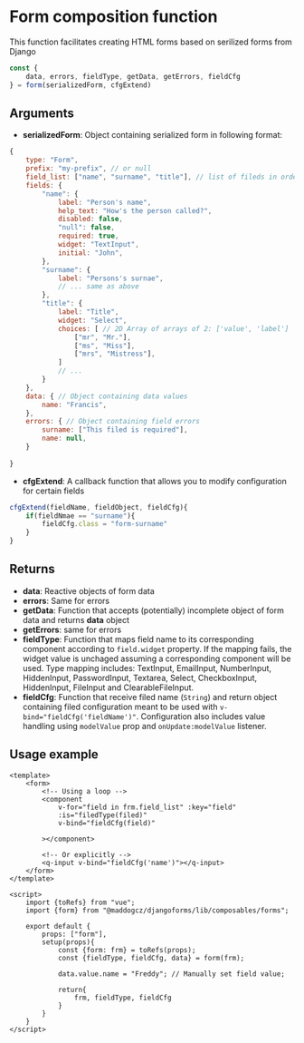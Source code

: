 # Form composition function

This function facilitates creating HTML forms based on serilized forms from Django

```js
const {
    data, errors, fieldType, getData, getErrors, fieldCfg
} = form(serializedForm, cfgExtend)
 ```
## Arguments
- **serializedForm**: Object containing serialized form in following format:
```js
{
    type: "Form",
    prefix: "my-prefix", // or null
    field_list: ["name", "surname", "title"], // list of fileds in order for looping
    fields: {
        "name": {
            label: "Person's name",
            help_text: "How's the person called?",
            disabled: false,
            "null": false,
            required: true,
            widget: "TextInput",
            initial: "John",
        },
        "surname": {
            label: "Persons's surnae",
            // ... same as above
        },
        "title": {
            label: "Title",
            widget: "Select",
            choices: [ // 2D Array of arrays of 2: ['value', 'label']
                ["mr", "Mr."],
                ["ms", "Miss"],
                ["mrs", "Mistress"],
            ]
            // ...
        }
    },
    data: { // Object containing data values
        name: "Francis",
    },
    errors: { // Object containing field errors
        surname: ["This filed is required"],
        name: null,
    }
    
}
```
- **cfgExtend**: A callback function that allows you to modify configuration for certain fields
```js
cfgExtend(fieldName, fieldObject, fieldCfg){
    if(fieldNmae == "surname"){
        fieldCfg.class = "form-surname"
    }
}
```

## Returns
- **data**: Reactive objects of form data
- **errors**: Same for errors
- **getData**: Function that accepts (potentially) incomplete object of form data and returns **data** object
- **getErrors**: same for errors
- **fieldType**: Function that maps field name to its corresponding component according to `field.widget` property. If the mapping fails, the widget value is unchaged assuming a corresponding component will be used. Type mapping includes: TextInput, EmailInput, NumberInput, HiddenInput, PasswordInput, Textarea, Select, CheckboxInput, HiddenInput, FileInput and ClearableFileInput.
- **fieldCfg**: Function that receive filed name (`String`) and return object containing filed configuration meant to be used with `v-bind="fieldCfg('fieldName')"`. Configuration also includes value handling using `modelValue` prop and `onUpdate:modelValue` listener.

## Usage example

```vue
<template>
    <form>
        <!-- Using a loop -->
        <component
            v-for="field in frm.field_list" :key="field"
            :is="filedType(filed)"
            v-bind="fieldCfg(field)"

        ></component>

        <!-- Or explicitly -->
        <q-input v-bind="fieldCfg('name')"></q-input>
    </form>
</template>

<script>
    import {toRefs} from "vue";
    import {form} from "@maddogcz/djangoforms/lib/composables/forms";

    export default {
        props: ["form"],
        setup(props){
            const {form: frm} = toRefs(props);
            const {fieldType, fieldCfg, data} = form(frm);

            data.value.name = "Freddy"; // Manually set field value;

            return{
                frm, fieldType, fieldCfg
            }
        }
    }
</script>
```